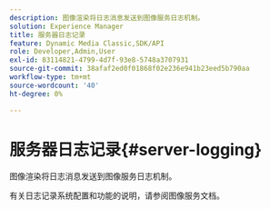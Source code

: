 ```yaml
---
description: 图像渲染将日志消息发送到图像服务日志机制。
solution: Experience Manager
title: 服务器日志记录
feature: Dynamic Media Classic,SDK/API
role: Developer,Admin,User
exl-id: 83114821-4799-4d7f-93e8-5748a3707931
source-git-commit: 38afaf2ed0f01868f02e236e941b23eed5b790aa
workflow-type: tm+mt
source-wordcount: '40'
ht-degree: 0%

---
```


# 服务器日志记录{#server-logging}

图像渲染将日志消息发送到图像服务日志机制。

有关日志记录系统配置和功能的说明，请参阅图像服务文档。
